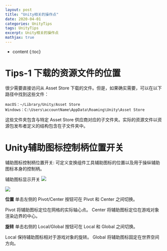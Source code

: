 ```yaml
---
layout: post
title: "Unity相关的操作点"
date: 2020-04-01
categories: UnityTips
tags: UnityTips
excerpt: Unity相关的操作点
mathjax: true
---
```


* content
{:toc}

# Tips-1 下载的资源文件的位置

很少需要直接访问从 Asset Store 下载的文件。但是，如果确实需要，可以在以下路径中找到这些文件：
```text
macOS：~/Library/Unity/Asset Store
Windows：C:\Users\accountName\AppData\Roaming\Unity\Asset Store
```
这些文件夹包含与特定 Asset Store 供应商对应的子文件夹。实际的资源文件以资源包发布者定义的结构包含在子文件夹中。

# Unity辅助图标控制柄位置开关

辅助图标控制柄位置开关: 可定义变换组件工具辅助图标的位置以及用于操纵辅助图标本身的控制柄。

辅助图标显示开关
![](https://longshilin.com/images/20200404110227.png)

![](https://longshilin.com/images/20200404105939.png)

**位置**
单击左侧的 Pivot/Center 按钮可在 Pivot 和 Center 之间切换。

Pivot 将辅助图标定位在网格的实际轴心点。
Center 将辅助图标定位在游戏对象渲染边界的中心。

**旋转**
单击右侧的 Local/Global 按钮可在 Local 和 Global 之间切换。

Local 保持辅助图标相对于游戏对象的旋转。
Global 将辅助图标固定在世界空间方向。